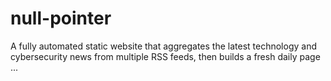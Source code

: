 # null-pointer
A fully automated static website that aggregates the latest technology and cybersecurity news from multiple RSS feeds, then builds a fresh daily page ...
